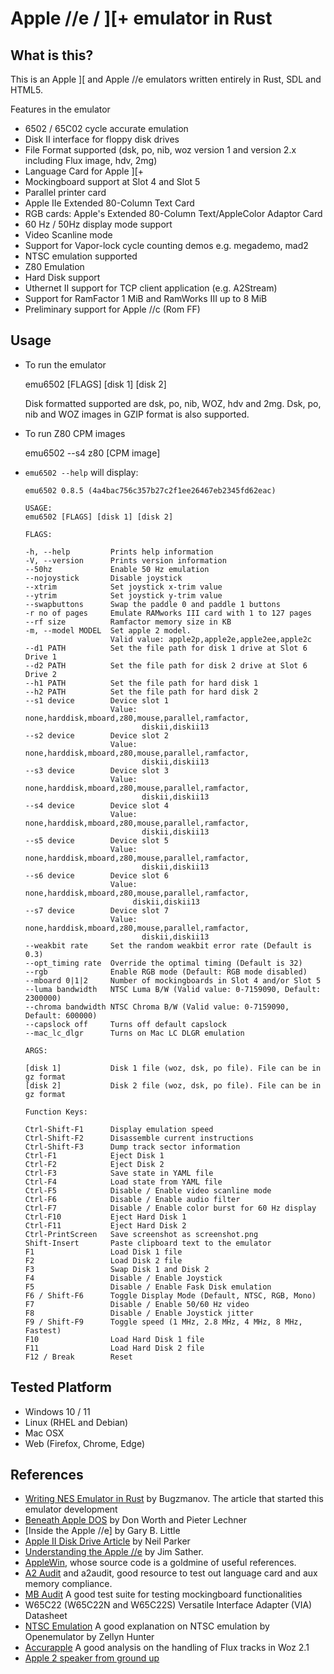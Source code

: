 # Apple //e / ][+ emulator in Rust

## What is this?

This is an Apple \]\[ and Apple //e emulators written entirely in Rust, SDL and HTML5.

Features in the emulator

- 6502 / 65C02 cycle accurate emulation
- Disk II interface for floppy disk drives
- File Format supported (dsk, po, nib, woz version 1 and version 2.x including Flux image, hdv, 2mg)
- Language Card for Apple ][+
- Mockingboard support at Slot 4 and Slot 5
- Parallel printer card
- Apple IIe Extended 80-Column Text Card
- RGB cards: Apple's Extended 80-Column Text/AppleColor Adaptor Card
- 60 Hz / 50Hz display mode support
- Video Scanline mode
- Support for Vapor-lock cycle counting demos e.g. megademo, mad2
- NTSC emulation supported
- Z80 Emulation
- Hard Disk support 
- Uthernet II support for TCP client application (e.g. A2Stream)
- Support for RamFactor 1 MiB and RamWorks III up to 8 MiB
- Preliminary support for Apple //c (Rom FF)

## Usage

- To run the emulator

  emu6502 [FLAGS] [disk 1] [disk 2]

  Disk formatted supported are dsk, po, nib, WOZ, hdv and 2mg. Dsk, po, nib and WOZ images in GZIP format is also supported.

- To run Z80 CPM images

  emu6502 --s4 z80 [CPM image]

- `emu6502 --help` will display:

      emu6502 0.8.5 (4a4bac756c357b27c2f1ee26467eb2345fd62eac)

      USAGE:
      emu6502 [FLAGS] [disk 1] [disk 2]
      
      FLAGS:
      
      -h, --help         Prints help information
      -V, --version      Prints version information
      --50hz             Enable 50 Hz emulation
      --nojoystick       Disable joystick
      --xtrim            Set joystick x-trim value
      --ytrim            Set joystick y-trim value
      --swapbuttons      Swap the paddle 0 and paddle 1 buttons
      -r no of pages     Emulate RAMworks III card with 1 to 127 pages
      --rf size          Ramfactor memory size in KB
      -m, --model MODEL  Set apple 2 model.
                         Valid value: apple2p,apple2e,apple2ee,apple2c
      --d1 PATH          Set the file path for disk 1 drive at Slot 6 Drive 1
      --d2 PATH          Set the file path for disk 2 drive at Slot 6 Drive 2
      --h1 PATH          Set the file path for hard disk 1
      --h2 PATH          Set the file path for hard disk 2
      --s1 device        Device slot 1
                         Value: none,harddisk,mboard,z80,mouse,parallel,ramfactor,
                                diskii,diskii13
      --s2 device        Device slot 2
                         Value: none,harddisk,mboard,z80,mouse,parallel,ramfactor,
                                diskii,diskii13
      --s3 device        Device slot 3
                         Value: none,harddisk,mboard,z80,mouse,parallel,ramfactor,
                                diskii,diskii13
      --s4 device        Device slot 4
                         Value: none,harddisk,mboard,z80,mouse,parallel,ramfactor,
                                diskii,diskii13
      --s5 device        Device slot 5
                         Value: none,harddisk,mboard,z80,mouse,parallel,ramfactor,
                                diskii,diskii13
      --s6 device        Device slot 6
                         Value: none,harddisk,mboard,z80,mouse,parallel,ramfactor,
                              diskii,diskii13
      --s7 device        Device slot 7
                         Value: none,harddisk,mboard,z80,mouse,parallel,ramfactor,
                                diskii,diskii13
      --weakbit rate     Set the random weakbit error rate (Default is 0.3)
      --opt_timing rate  Override the optimal timing (Default is 32)
      --rgb              Enable RGB mode (Default: RGB mode disabled)
      --mboard 0|1|2     Number of mockingboards in Slot 4 and/or Slot 5
      --luma bandwidth   NTSC Luma B/W (Valid value: 0-7159090, Default: 2300000)
      --chroma bandwidth NTSC Chroma B/W (Valid value: 0-7159090, Default: 600000)
      --capslock off     Turns off default capslock
      --mac_lc_dlgr      Turns on Mac LC DLGR emulation
  
      ARGS:
      
      [disk 1]           Disk 1 file (woz, dsk, po file). File can be in gz format
      [disk 2]           Disk 2 file (woz, dsk, po file). File can be in gz format
      
      Function Keys:
      
      Ctrl-Shift-F1      Display emulation speed
      Ctrl-Shift-F2      Disassemble current instructions
      Ctrl-Shift-F3      Dump track sector information
      Ctrl-F1            Eject Disk 1
      Ctrl-F2            Eject Disk 2
      Ctrl-F3            Save state in YAML file
      Ctrl-F4            Load state from YAML file
      Ctrl-F5            Disable / Enable video scanline mode
      Ctrl-F6            Disable / Enable audio filter
      Ctrl-F7            Disable / Enable color burst for 60 Hz display
      Ctrl-F10           Eject Hard Disk 1
      Ctrl-F11           Eject Hard Disk 2
      Ctrl-PrintScreen   Save screenshot as screenshot.png
      Shift-Insert       Paste clipboard text to the emulator
      F1                 Load Disk 1 file
      F2                 Load Disk 2 file
      F3                 Swap Disk 1 and Disk 2
      F4                 Disable / Enable Joystick
      F5                 Disable / Enable Fask Disk emulation
      F6 / Shift-F6      Toggle Display Mode (Default, NTSC, RGB, Mono)
      F7                 Disable / Enable 50/60 Hz video
      F8                 Disable / Enable Joystick jitter
      F9 / Shift-F9      Toggle speed (1 MHz, 2.8 MHz, 4 MHz, 8 MHz, Fastest)
      F10                Load Hard Disk 1 file
      F11                Load Hard Disk 2 file
      F12 / Break        Reset      
  

## Tested Platform

- Windows 10 / 11
- Linux (RHEL and Debian)
- Mac OSX
- Web (Firefox, Chrome, Edge)

## References
- [Writing NES Emulator in Rust](https://bugzmanov.github.io/nes_ebook) by Bugzmanov. The article that started this emulator development
- [Beneath Apple DOS](http://www.scribd.com/doc/200679/Beneath-Apple-DOS-By-Don-Worth-and-Pieter-Lechner) by Don Worth and Pieter Lechner
- [Inside the Apple //e] by Gary B. Little
- [Apple II Disk Drive Article](https://mirrors.apple2.org.za/apple.cabi.net/FAQs.and.INFO/DiskDrives/disk.routines.txt) by Neil Parker
- [Understanding the Apple //e](https://archive.org/details/Understanding_the_Apple_IIe) by Jim Sather.
- [AppleWin](https://github.com/AppleWin/AppleWin/), whose source code is a goldmine of useful references.
- [A2 Audit](https://github.com/zellyn/a2audit) and a2audit, good resource to test out language card and aux memory compliance.
- [MB Audit](https://github.com/tomcw/mb-audit) A good test suite for testing mockingboard functionalities
- W65C22 (W65C22N and W65C22S) Versatile Interface Adapter (VIA) Datasheet
- [NTSC Emulation](https://observablehq.com/@zellyn/apple-ii-ntsc-emulation-openemulator-explainer) A good explanation on NTSC emulation by Openemulator by Zellyn Hunter
- [Accurapple](https://gitlab.com/wiz21/accurapple/-/blob/main/additional/floppy.ipynb)
A good analysis on the handling of Flux tracks in Woz 2.1
- [Apple 2 speaker from ground up](https://www.kansasfest.org/wp-content/uploads/2022/08/KFest2022-Kennaway-a2-audio.pdf)
